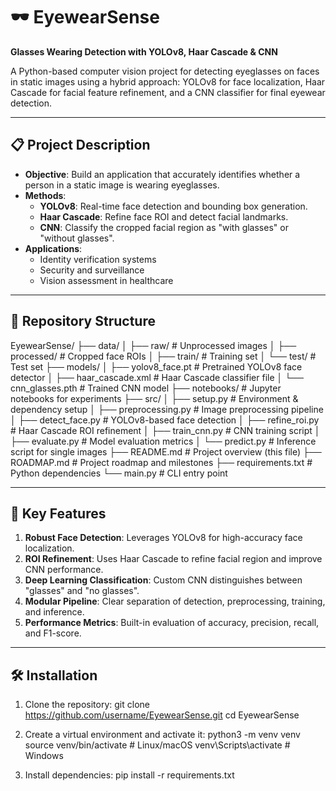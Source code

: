 # 🕶️ EyewearSense
**Glasses Wearing Detection with YOLOv8, Haar Cascade & CNN**

A Python-based computer vision project for detecting eyeglasses on faces in static images using a hybrid approach: YOLOv8 for face localization, Haar Cascade for facial feature refinement, and a CNN classifier for final eyewear detection.

---

## 📋 Project Description

- **Objective**: Build an application that accurately identifies whether a person in a static image is wearing eyeglasses.
- **Methods**:
  - **YOLOv8**: Real-time face detection and bounding box generation.
  - **Haar Cascade**: Refine face ROI and detect facial landmarks.
  - **CNN**: Classify the cropped facial region as "with glasses" or "without glasses".
- **Applications**:
  - Identity verification systems
  - Security and surveillance
  - Vision assessment in healthcare

---

## 📂 Repository Structure

EyewearSense/
├── data/
│   ├── raw/                 # Unprocessed images
│   ├── processed/           # Cropped face ROIs
│   ├── train/               # Training set
│   └── test/                # Test set
├── models/
│   ├── yolov8_face.pt       # Pretrained YOLOv8 face detector
│   ├── haar_cascade.xml     # Haar Cascade classifier file
│   └── cnn_glasses.pth      # Trained CNN model
├── notebooks/               # Jupyter notebooks for experiments
├── src/
│   ├── setup.py             # Environment & dependency setup
│   ├── preprocessing.py     # Image preprocessing pipeline
│   ├── detect_face.py       # YOLOv8-based face detection
│   ├── refine_roi.py        # Haar Cascade ROI refinement
│   ├── train_cnn.py         # CNN training script
│   ├── evaluate.py          # Model evaluation metrics
│   └── predict.py           # Inference script for single images
├── README.md                # Project overview (this file)
├── ROADMAP.md               # Project roadmap and milestones
├── requirements.txt         # Python dependencies
└── main.py                  # CLI entry point

---

## 🚀 Key Features

1. **Robust Face Detection**: Leverages YOLOv8 for high-accuracy face localization.
2. **ROI Refinement**: Uses Haar Cascade to refine facial region and improve CNN performance.
3. **Deep Learning Classification**: Custom CNN distinguishes between "glasses" and "no glasses".
4. **Modular Pipeline**: Clear separation of detection, preprocessing, training, and inference.
5. **Performance Metrics**: Built-in evaluation of accuracy, precision, recall, and F1-score.

---

## 🛠️ Installation

1. Clone the repository:
git clone https://github.com/username/EyewearSense.git
cd EyewearSense

2. Create a virtual environment and activate it:
python3 -m venv venv
source venv/bin/activate   # Linux/macOS
venv\\Scripts\\activate  # Windows

3. Install dependencies:
pip install -r requirements.txt
